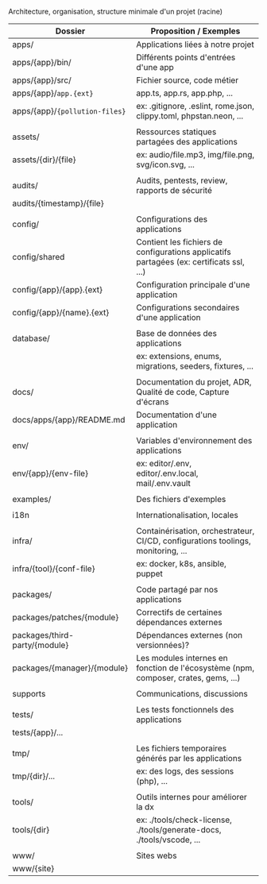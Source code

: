 Architecture, organisation, structure minimale d'un projet (racine)

| Dossier                        | Proposition / Exemples                                                                   |
| ------------------------------ | ---------------------------------------------------------------------------------------- |
| apps/                          | Applications liées à notre projet                                                        |
| apps/{app}/bin/                | Différents points d'entrées d'une app                                                    |
| apps/{app}/src/                | Fichier source, code métier                                                              |
| apps/{app}/`app.{ext}`         | app.ts, app.rs, app.php, ...                                                             |
| apps/{app}/`{pollution-files}` | ex: .gitignore, .eslint, rome.json, clippy.toml, phpstan.neon, ...                       |
|                                |                                                                                          |
| assets/                        | Ressources statiques partagées des applications                                          |
| assets/{dir}/{file}            | ex: audio/file.mp3, img/file.png, svg/icon.svg, ...                                      |
|                                |                                                                                          |
| audits/                        | Audits, pentests, review, rapports de sécurité                                           |
| audits/{timestamp}/{file}      |                                                                                          |
|                                |                                                                                          |
| config/                        | Configurations des applications                                                          |
| config/shared                  | Contient les fichiers de configurations applicatifs partagées (ex: certificats ssl, ...) |
| config/{app}/{app}.{ext}       | Configuration principale d'une application                                               |
| config/{app}/{name}.{ext}      | Configurations secondaires d'une application                                             |
|                                |                                                                                          |
| database/                      | Base de données des applications                                                         |
|                                | ex: extensions, enums, migrations, seeders, fixtures, ...                                |
|                                |                                                                                          |
| docs/                          | Documentation du projet, ADR, Qualité de code, Capture d'écrans                          |
| docs/apps/{app}/README.md      | Documentation d'une application                                                          |
|                                |                                                                                          |
| env/                           | Variables d'environnement des applications                                               |
| env/{app}/{env-file}           | ex: editor/.env, editor/.env.local, mail/.env.vault                                      |
|                                |                                                                                          |
| examples/                      | Des fichiers d'exemples                                                                  |
|                                |                                                                                          |
| i18n                           | Internationalisation, locales                                                            |
|                                |                                                                                          |
| infra/                         | Containérisation, orchestrateur, CI/CD, configurations toolings, monitoring, ...         |
| infra/{tool}/{conf-file}       | ex: docker, k8s, ansible, puppet                                                         |
|                                |                                                                                          |
| packages/                      | Code partagé par nos applications                                                        |
| packages/patches/{module}      | Correctifs de certaines dépendances externes                                             |
| packages/third-party/{module}  | Dépendances externes (non versionnées)?                                                  |
| packages/{manager}/{module}    | Les modules internes en fonction de l'écosystème (npm, composer, crates, gems, ...)      |
|                                |                                                                                          |
| supports                       | Communications, discussions                                                              |
|                                |                                                                                          |
| tests/                         | Les tests fonctionnels des applications                                                  |
| tests/{app}/...                |                                                                                          |
|                                |                                                                                          |
| tmp/                           | Les fichiers temporaires générés par les applications                                    |
| tmp/{dir}/...                  | ex: des logs, des sessions (php), ...                                                    |
|                                |                                                                                          |
| tools/                         | Outils internes pour améliorer la dx                                                     |
| tools/{dir}                    | ex: ./tools/check-license, ./tools/generate-docs, ./tools/vscode, ...                    |
|                                |                                                                                          |
| www/                           | Sites webs                                                                               |
| www/{site}                     |                                                                                          |
